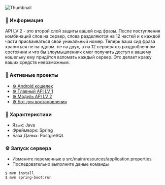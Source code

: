 ![Thumbnail](https://github.com/ProtonCrypto/ProtonApiLV2/assets/52669201/1ce5d631-c653-4f9a-9dae-49fc295619b2)

### 🦊 Информация
API LV 2 - это второй слой защиты вашей сид фразы. После поступления комбинаций слов на сервер, слова разделяются на 12 частей и к каждой части присваиваться свой уникальный номер. Теперь ваша сид фраза храниться не на одном, не на двух, а на 12 серверах в раздробленном состоянии и что бы злоумышленник смог получить доступ к вашему кошельку ему придётся взломать каждый сервер. Это делает кражу ваших средств невозможным.

### 📎 Активные проекты

* [⚙ Android кошелек](https://github.com/ProtonCrypto/ProtonWalletAndroid)
* [⚙ Главный API LV 1](https://github.com/ProtonCrypto/ProtonApiLV1)
* [⚙ Модуль API LV 2](https://github.com/ProtonCrypto/ProtonApiLV2)
* [⚙ Бот для востановления](https://github.com/ProtonCrypto/ProtonWalletRecoveryBot)

### 📜 Характеристики

* Язык: Java
* Фреймворк: Spring
* База Даных: PostgreSQL

### ⚙ Запуск сервера

* Измените переменные в src/main/resources/application.properties 
* Последовательно выполните даные команды

```
$ mvn install
$ mvn spring-boot:run
```

